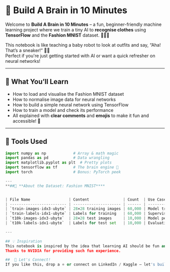 # 🧠 Build A Brain in 10 Minutes

Welcome to **Build A Brain in 10 Minutes** – a fun, beginner-friendly machine learning project where we train a tiny AI to **recognise clothes** using **TensorFlow** and the **Fashion MNIST** dataset. 👕👗👞

This notebook is like teaching a baby robot to look at outfits and say, “Aha! That’s a sneaker!” 🤖💡  
Perfect if you're just getting started with AI or want a quick refresher on neural networks!

---

## 🚀 What You’ll Learn
- How to load and visualise the Fashion MNIST dataset
- How to normalise image data for neural networks
- How to build a simple neural network using TensorFlow
- How to train a model and check its performance
- All explained with **clear comments** and **emojis** to make it fun and accessible! 🎉

---

## 🧰 Tools Used
```python
import numpy as np            # Array & math magic
import pandas as pd           # Data wrangling
import matplotlib.pyplot as plt  # Pretty plots
import tensorflow as tf       # The brain engine 🧠
import torch                  # Bonus: PyTorch peek

---
**##👗 **About the Dataset: Fashion MNIST****


| File Name                 | Content               | Count  | Use Case               |
| ------------------------- | --------------------- | ------ | ---------------------- |
| `train-images-idx3-ubyte` | 28×28 training images | 60,000 | Model training input   |
| `train-labels-idx1-ubyte` | Labels for training   | 60,000 | Supervised learning    |
| `t10k-images-idx3-ubyte`  | 28×28 test images     | 10,000 | Model performance test |
| `t10k-labels-idx1-ubyte`  | Labels for test set   | 10,000 | Evaluation & metrics   |

---

## 💡 Inspiration
This notebook is inspired by the idea that learning AI should be fun and friendly. Whether you're just getting started or building a portfolio, this mini project shows how approachable deep learning can be.
Thanks to NVIDIA for providing such fun experience.

##  🙌 Let's Connect!
If you like this, drop a ⭐ or connect on LinkedIn / Kaggle – let's build cool AI projects together!

